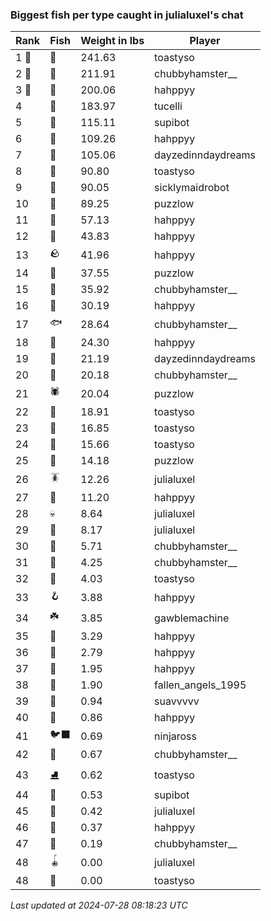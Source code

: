 ### Biggest fish per type caught in julialuxel's chat
| Rank | Fish | Weight in lbs | Player |
|------|--------|-----------|---------|
| 1 🥇  | 🦕 | 241.63 | toastyso |
| 2 🥈  | 🐉 | 211.91 | chubbyhamster__ |
| 3 🥉  | 🐳 | 200.06 | hahppyy |
| 4  | 🦈 | 183.97 | tucelli |
| 5  | 🐙 | 115.11 | supibot |
| 6  | 🦭 | 109.26 | hahppyy |
| 7  | 🐋 | 105.06 | dayzedinndaydreams |
| 8  | 🐊 | 90.80 | toastyso |
| 9  | 🐬 | 90.05 | sicklymaidrobot |
| 10  | 🦑 | 89.25 | puzzlow |
| 11  | 🦞 | 57.13 | hahppyy |
| 12  | 🐢 | 43.83 | hahppyy |
| 13  | 🪨 | 41.96 | hahppyy |
| 14  | 🦪 | 37.55 | puzzlow |
| 15  | 🐧 | 35.92 | chubbyhamster__ |
| 16  | 🦐 | 30.19 | hahppyy |
| 17  | 🐟 | 28.64 | chubbyhamster__ |
| 18  | 🐍 | 24.30 | hahppyy |
| 19  | 🐠 | 21.19 | dayzedinndaydreams |
| 20  | 🪸 | 20.18 | chubbyhamster__ |
| 21  | 🕷️ | 20.04 | puzzlow |
| 22  | 🐡 | 18.91 | toastyso |
| 23  | 🦠 | 16.85 | toastyso |
| 24  | 🦦 | 15.66 | toastyso |
| 25  | 🍄 | 14.18 | puzzlow |
| 26  | 🪳 | 12.26 | julialuxel |
| 27  | 🧸 | 11.20 | hahppyy |
| 28  | 💀 | 8.64 | julialuxel |
| 29  | 🧊 | 8.17 | julialuxel |
| 30  | 🦎 | 5.71 | chubbyhamster__ |
| 31  | 🐸 | 4.25 | chubbyhamster__ |
| 32  | 🎏 | 4.03 | toastyso |
| 33  | 🪝 | 3.88 | hahppyy |
| 34  | ☘️ | 3.85 | gawblemachine |
| 35  | 🐚 | 3.29 | hahppyy |
| 36  | 🦀 | 2.79 | hahppyy |
| 37  | 👢 | 1.95 | hahppyy |
| 38  | 🥫 | 1.90 | fallen_angels_1995 |
| 39  | 🌹 | 0.94 | suavvvvv |
| 40  | 🧤 | 0.86 | hahppyy |
| 41  | 🐦‍⬛ | 0.69 | ninjaross |
| 42  | 🐌 | 0.67 | chubbyhamster__ |
| 43  | ⛸️ | 0.62 | toastyso |
| 44  | 👟 | 0.53 | supibot |
| 45  | 🌿 | 0.42 | julialuxel |
| 46  | 🧣 | 0.37 | hahppyy |
| 47  | 🧦 | 0.19 | chubbyhamster__ |
| 48  | 🪀 | 0.00 | julialuxel |
| 48  | 🍬 | 0.00 | toastyso |

_Last updated at 2024-07-28 08:18:23 UTC_